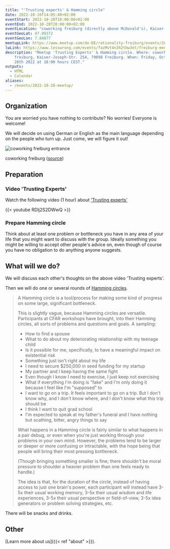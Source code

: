 ```yaml
---
title: "'Trusting experts' & Hamming circle"
date: 2022-10-16T14:05:40+02:00
eventStart: 2022-10-28T18:00:00+02:00
eventEnd: 2022-10-28T20:00:00+02:00
eventLocation: "coworking freiburg (directly above McDonald's), Kaiser-Joseph-Str. 254, 79098 Freiburg"
eventGeoLat: 47.99372
eventGeoLon: 7.84877
meetupLink: https://www.meetup.com/de-DE/rationality-freiburg/events/289147026/
lwLink: https://www.lesswrong.com/events/fazMvt4n3h2tbw3et/freiburg-meetup
description: "Meetup 'Trusting Experts' & Hamming circle. Where: coworking
    freiburg, Kaiser-Joseph-Str. 254, 79098 Freiburg. When: Friday, October
    28th 2022 at 18:00 hours CEST."
outputs:
  - HTML
  - Calendar
aliases:
  - /events/2022-10-28-meetup/
---
```


## Organization

You are worried you have nothing to contribute? No worries! Everyone is
welcome!

We will decide on using German or English as the main language depending on the
people who turn up. Just come, we will figure it out!

![coworking freiburg entrance](/images/coworking-freiburg.jpg 'coworking freiburg entrance')

coworking freiburg ([source](https://coworking-freiburg.de/en/contact/))


## Preparation

### Video 'Trusting Experts'

Watch the following video (1 hour) about ['Trusting
experts'](https://www.youtube.com/watch?v=RDlj2S2DWwQ)

{{< youtube RDlj2S2DWwQ >}}

### Prepare Hamming circle

Think about at least one problem or bottleneck you have in any area of your
life that you might want to discuss with the group. Ideally something you might
be willing to accept other people's advice on, even though of course you have
no obligation to do anything anyone suggests.

## What will we do?

We will discuss each other's thoughts on the above video 'Trusting experts'.

Then we will do one or several rounds of [Hamming
circles](https://www.lesswrong.com/posts/xAqRkrnjJTMZ6YmZA/appendix-how-to-run-a-successful-hamming-circle).

> A Hamming circle is a tool/process for making some kind of progress on some
> large, significant bottleneck.
>
> This is slightly vague, because Hamming circles are versatile.
> Participants at CFAR workshops have brought, into their Hamming circles,
> all sorts of problems and questions and goals.  A sampling:
>
> * How to find a spouse
> * What to do about my deteriorating relationship with my teenage child
> * Is it possible for me, specifically, to have a meaningful impact on
>   existential risk
> * Something just isn't right about my life
> * I need to secure $250,000 in seed funding for my startup
> * My partner and I keep having the same fight
> * Even though I know I need to exercise, I just keep not exercising
> * What if everything I'm doing is "fake" and I'm only doing it because I feel
>   like I'm "supposed" to
> * I want to go on a trip.  It feels important to go on a trip.  But I don't
>   know why, and I don't know where, and I don't know what this trip should be
> * I think I want to quit grad school
> * I'm expected to speak at my father's funeral and I have nothing but
>   scathing, bitter, angry things to say
>
> What happens in a Hamming circle is fairly similar to what happens in a pair
> debug, or even when you're just working through your problems in your own
> mind.  However, the problems tend to be larger or deeper or more confusing or
> intractable, with the hope being that people will bring their most pressing
> bottleneck.
>
> (Though bringing something smaller is fine; there shouldn't be moral pressure
> to shoulder a heavier problem than one feels ready to handle.)
>
> The idea is that, for the duration of the circle, instead of having access to
> just one brain's power, each participant will instead have 3-5x their usual
> working memory, 3-5x their usual wisdom and life experiences, 3-5x their
> usual perspective or field-of-view, 3-5x idea generators or problem solving
> strategies, etc.

There will be snacks and drinks.

## Other

[Learn more about us]({{< ref "about" >}}).
